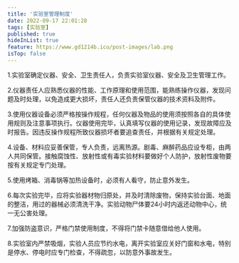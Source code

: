 ```yaml
---
title: '实验室管理制度'
date: 2022-09-17 22:01:28
tags: [实验室]
published: true
hideInList: true
feature: https://www.gd1214b.icu/post-images/lab.png
isTop: false
---
```

1.实验室确定仪器、安全、卫生责任人，负责实验室仪器、安全及卫生管理工作。

2.仪器责任人应熟悉仪器的性能、工作原理和使用范围，能熟练操作仪器，发现问题及时处理，以免造成更大损坏，责任人还负责保管仪器的技术资料及附件。

3.使用仪器设备必须严格按操作规程，任何仪器及物品的使用须按照各自的具体使用规则及注意事项执行。仪器使用完毕，认真填写仪器的使用记录，发现故障应及时报告。因违反操作规程所致仪器损坏者要追查责任，并根据有关规定处理。

4.设备、材料应妥善保管，专人负责，远离热源。剧毒、麻醉药品应设专柜，由两人共同保管。接触腐蚀性、放射性或有毒实验材料要做好个人防护，放射性废物要按有关规定专门处理。

5.使用烤箱、消毒锅等加热设备时，必须有人看守，防止意外发生。

6.每次实验完毕，应将实验器材物归原处，并及时清除废物，保持实验台面、地面的整洁，用过的器械必须清洗干净。实验动物尸体要24小时内返还动物中心，统一无公害处理。

7.加强防盗意识，严格门禁使用制度，不得将门禁卡随意借给他人使用。

8.实验室内严禁吸烟，实验人员应节约水电，离开实验室应关好门窗和水电，特别是停水、停电时应专门检查，不得疏忽，以防意外事故发生。

